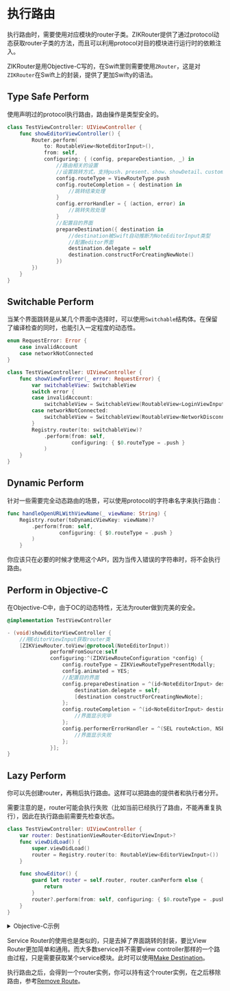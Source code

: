 # 执行路由

执行路由时，需要使用对应模块的router子类。ZIKRouter提供了通过protocol动态获取router子类的方法，而且可以利用protocol对目的模块进行运行时的依赖注入。

ZIKRouter是用Objective-C写的，在Swift里则需要使用`ZRouter`，这是对`ZIKRouter`在Swift上的封装，提供了更加Swifty的语法。

## Type Safe Perform

使用声明过的protocol执行路由，路由操作是类型安全的。

```swift
class TestViewController: UIViewController {
    func showEditorViewController() {
        Router.perform(
            to: RoutableView<NoteEditorInput>(),
            from: self,
            configuring: { (config, prepareDestiantion, _) in
                //路由相关的设置
                //设置跳转方式，支持push、present、show、showDetail、custom等多种方式
                config.routeType = ViewRouteType.push
                config.routeCompletion = { destination in
                    //跳转结束处理
                }
                config.errorHandler = { (action, error) in
                    //跳转失败处理
                }
                //配置目的界面
                prepareDestination({ destination in
                    //destination被Swift自动推断为NoteEditorInput类型
                    //配置editor界面
                    destination.delegate = self
                    destination.constructForCreatingNewNote()
                })
        })
    }
}
```

## Switchable Perform

当某个界面跳转是从某几个界面中选择时，可以使用`Switchable`结构体。在保留了编译检查的同时，也能引入一定程度的动态性。

```swift
enum RequestError: Error {
    case invalidAccount
    case networkNotConnected
}

class TestViewController: UIViewController {
    func showViewForError(_ error: RequestError) {
        var switchableView: SwitchableView
        switch error {
        case invalidAccount:
            switchableView = SwitchableView(RoutableView<LoginViewInput>())
        case networkNotConnected:
            switchableView = SwitchableView(RoutableView<NetworkDisconnectedViewInput>())
        }
        Registry.router(to: switchableView)?
            .perform(from: self,
                     configuring: { $0.routeType = .push }
            )
    }
}
```

## Dynamic Perform

针对一些需要完全动态路由的场景，可以使用protocol的字符串名字来执行路由：

```swift
func handleOpenURLWithViewName(_ viewName: String) {
    Registry.router(toDynamicViewKey: viewName)?
        .perform(from: self,
                 configuring: { $0.routeType = .push }
        )
    }

```
你应该只在必要的时候才使用这个API，因为当传入错误的字符串时，将不会执行路由。

## Perform in Objective-C

在Objective-C中，由于OC的动态特性，无法为router做到完美的安全。

```objectivec
@implementation TestViewController

- (void)showEditorViewController {
	//用EditorViewInput获取router类
	[ZIKViewRouter.toView(@protocol(NoteEditorInput))
	          performFromSource:self
	          configuring:^(ZIKViewRouteConfiguration *config) {
	              config.routeType = ZIKViewRouteTypePresentModally;
	              config.animated = YES;
	              //配置目的界面
	              config.prepareDestination = ^(id<NoteEditorInput> destination) {
	                  destination.delegate = self;
	                  [destination constructForCreatingNewNote];
	              };
	              config.routeCompletion = ^(id<NoteEditorInput> destination) {
	                  //界面显示完毕
	              };
	              config.performerErrorHandler = ^(SEL routeAction, NSError *error) {
	                  //界面显示失败
	              };
	          }];
}
```

## Lazy Perform

你可以先创建router，再稍后执行路由。这样可以把路由的提供者和执行者分开。

需要注意的是，router可能会执行失败（比如当前已经执行了路由，不能再重复执行），因此在执行路由前需要先检查状态。

```swift
class TestViewController: UIViewController {
    var router: DestinationViewRouter<EditorViewInput>?
    func viewDidLoad() {
        super.viewDidLoad()
        router = Registry.router(to: RoutableView<EditorViewInput>())
    }
    
    func showEditor() {
        guard let router = self.router, router.canPerform else {
            return
        }
        router?.perform(from: self, configuring: { $0.routeType = .push})
    }
}
```

<details><summary>Objective-C示例</summary>

```objectivec
@implementation ZIKTestPushViewController

- (void)viewDidLoad {
    [super viewDidLoad];
    self.router = [[ZIKViewRouter.toView(@protocol(EditorViewInput)) alloc]
                           initWithConfiguring:^(ZIKViewRouteConfiguration *config) {
                               config.source = self;
                               config.routeType = ZIKViewRouteTypePush;
                           }
                           removing:nil];
}
- (void)showEditor {
    if (![self.router canPerform]) {
        NSLog(@"Can't perform route now:%@",self.router);
        return;
    }
    [self.router performRouteWithSuccessHandler:^{
        NSLog(@"did show editor");
    } errorHandler:^(SEL routeAction, NSError *error) {
        NSLog(@"failed to show editor with error: %@",error);
    }];
}
@end
```

</details>

Service Router的使用也是类似的，只是去掉了界面跳转的封装，要比View Router更加简单和通用。而大多数service并不需要view controller那样的一个路由过程，只是需要获取某个service模块。此时可以使用[Make Destination](MakeDestination.md)。

执行路由之后，会得到一个router实例，你可以持有这个router实例，在之后移除路由，参考[Remove Route](RemoveRoute.md)。